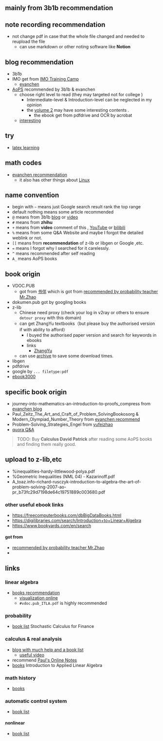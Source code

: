 ## mainly from 3b1b recommendation 
## note recording recommendation 
- not change pdf in case that the whole file changed and needed to reupload the file
  - can use markdown or other noting software like **Notion**  
## blog recommendation 
- 3b1b
- IMO get from [IMO Training Camp](https://sites.google.com/site/imocanada/)
  - [evanchen](https://web.evanchen.cc/faq-contest.html#C-0)
- [AoPS](https://artofproblemsolving.com/blog/articles/learn-problem-solving-approach-to-mathematics) recommended by 3b1b & evanchen  
  - choose right level to read (they may targeted not for college )
    - Intermediate-level & Introduction-level can be neglected in my opinion 
    - the [volume 2](https://www.aliyundrive.com/s/9civv9Evssm) may have some interesting contents .
      - the ebook get from pdfdrive and OCR by acrobat
  - [interesting ](https://artofproblemsolving.com/wiki/index.php/Proofs_without_words)
## try
- [latex learning ](https://artofproblemsolving.com/wiki/index.php/LaTeX)
## math codes
- [evanchen recommendation](https://web.evanchen.cc/techsupport.html)
  - it also has other things about [Linux](https://web.evanchen.cc/faq-linux.html) 
## name convention 
- begin with `~` means just Google search result rank the top range
- default nothing means some article recommended 
- `@` means from 3b1b [blog](https://www.3blue1brown.com/blog/book-recommendations) or [video](https://www.bilibili.com/video/BV1Kb4y167fE?spm_id_from=333.880.my_history.page.click)
- `#` means from **zhihu**
- `+` means from **video** comment of this , [YouTube](https://www.youtube.com/watch?v=-bc9EWhmDZg) or [bilibili](https://www.bilibili.com/video/BV1Kb4y167fE?spm_id_from=333.880.my_history.page.click)
- `%` means from some Q&A Website and maybe I forgot the detailed weblink or not.
- `[[` means from **recommendation** of z-lib or libgen or Google ,etc.
- `=` means I forgot why I searched for it carelessly. 
- `^` means recommended after self reading 
- `A_` means AoPS books
## book origin 
- VDOC.PUB
  - got from [书伴](https://bookfere.com/ebook) which is got from [recommended by probability teacher Mr.Zhao ](https://www.zhihu.com/question/356005353/answer/2246176461?utm_medium=social&utm_source=qzone&utm_oi=829243124659388416)
- dokumen.pub got by googling books
- z-lib
  - Chinese need proxy (check your log in v2ray or others to ensure `detour proxy` with this domain)
  - can get ZhangYu textbooks（but please buy the authorised version if with ability to afford）
    - I buyed the authorised paper version and search for keywords in ebooks
    - links
      - [ZhangYu](https://zh.u1lib.org/book/19091643/885345/?wrongHash)
  - can use [archive](https://archive.org/download/the-art-of-problem-solving-prealgebra-by-richard-rusczyck-david-patrick-ravi-boppana-z-lib.org) to save some download times.
- libgen
- pdfdrive
- google by `... filetype:pdf`
- [ebook3000](http://www.ebook3000.com)
## specific book origin 
- journey-into-mathematics-an-introduction-to-proofs_compress from [evanchen blog](https://web.evanchen.cc/wherestart.html)
- Paul_Zeitz_The_Art_and_Craft_of_Problem_SolvingBookosorg & Modern_Olympiad_Number_Theory from [evanchen recommend](https://web.evanchen.cc/recommend.html)
- Problem-Solving_Strategies_Engel from [yufeizhao](https://yufeizhao.com/olympiad/#book-recommendations)
- [quora Q&A](https://www.quora.com/What-are-some-good-books-on-inequalities)

> TODO: Buy **Calculus David Patrick** after reading some AoPS books and finding them really good.

## upload to z-lib,etc
- %inequalities-hardy-littlewood-polya.pdf
- %Geometric Inequalities (NML 04) - Kazarinoff.pdf
- A_toaz.info-richard-rusczyk-introduction-to-algebra-the-art-of-problem-solving-2007-ao-pr_b73fc29d7198de64c19751889c003680.pdf
### other useful ebook links
- https://freecomputerbooks.com/dbBigDataBooks.html
- https://digilibraries.com/search/Introduction+to+Linear+Algebra
- https://www.bookyards.com/en/search
#### got from
- [recommended by probability teacher Mr.Zhao ](https://www.zhihu.com/question/356005353/answer/2246176461?utm_medium=social&utm_source=qzone&utm_oi=829243124659388416)
- 
## links
### linear algebra
- [books recommendation](https://www.zhihu.com/question/19869518)
  - [visualization online](http://immersivemath.com/ila/ch08_rank/ch08.html)
  - `#vdoc.pub_ITLA.pdf` is highly recommended  
### probability 
- [book list](https://www.zhihu.com/question/19995680)
Stochastic Calculus for Finance

### calculus & real analysis  
- [blog with much help and a book list](https://www.cnblogs.com/iMath/p/9810722.html)
  - [useful video](https://www.bilibili.com/video/av64578050/?p=2&spm_id_from=pageDriver)
- recommend [Paul's Online Notes](https://tutorial.math.lamar.edu/Classes/CalcI/CalcI.aspx)
- [books](https://www.zhihu.com/question/58305986)
Introduction to Applied Linear Algebra


### math history 
- [books](https://math.stackexchange.com/questions/31058/good-books-on-math-history)

### automatic control system
- [book list](https://www.zhihu.com/question/41644977)
#### nonlinear
- [book list](https://www.researchgate.net/post/I_want_to_study_Nonlinear_control_can_any_body_recommend_a_book_or_Videotutorials)